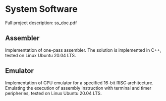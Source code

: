 # System Software

Full project description: ss_doc.pdf

## Assembler
Implementation of one-pass assembler. The solution is implemented in C++, tested on Linux Ubuntu 20.04 LTS.

## Emulator
Implementation of CPU emulator for a specified 16-bit RISC architecture. Emulating the execution of assembly instruction with terminal and timer peripheries, tested on Linux Ubuntu 20.04 LTS.
